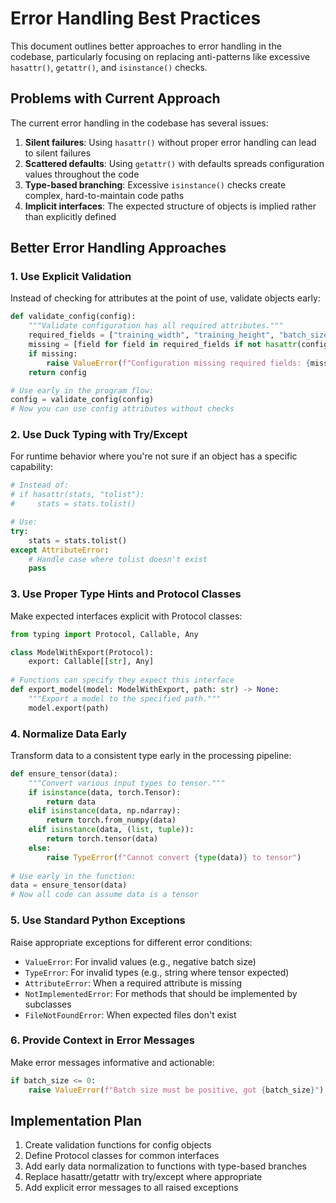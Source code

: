 # Error Handling Best Practices

This document outlines better approaches to error handling in the codebase, particularly focusing on replacing anti-patterns like excessive `hasattr()`, `getattr()`, and `isinstance()` checks.

## Problems with Current Approach

The current error handling in the codebase has several issues:

1. **Silent failures**: Using `hasattr()` without proper error handling can lead to silent failures
2. **Scattered defaults**: Using `getattr()` with defaults spreads configuration values throughout the code
3. **Type-based branching**: Excessive `isinstance()` checks create complex, hard-to-maintain code paths
4. **Implicit interfaces**: The expected structure of objects is implied rather than explicitly defined

## Better Error Handling Approaches

### 1. Use Explicit Validation

Instead of checking for attributes at the point of use, validate objects early:

```python
def validate_config(config):
    """Validate configuration has all required attributes."""
    required_fields = ["training_width", "training_height", "batch_size"]
    missing = [field for field in required_fields if not hasattr(config, field)]
    if missing:
        raise ValueError(f"Configuration missing required fields: {missing}")
    return config

# Use early in the program flow:
config = validate_config(config)
# Now you can use config attributes without checks
```

### 2. Use Duck Typing with Try/Except

For runtime behavior where you're not sure if an object has a specific capability:

```python
# Instead of:
# if hasattr(stats, "tolist"):
#     stats = stats.tolist()

# Use:
try:
    stats = stats.tolist()
except AttributeError:
    # Handle case where tolist doesn't exist
    pass
```

### 3. Use Proper Type Hints and Protocol Classes

Make expected interfaces explicit with Protocol classes:

```python
from typing import Protocol, Callable, Any

class ModelWithExport(Protocol):
    export: Callable[[str], Any]
    
# Functions can specify they expect this interface
def export_model(model: ModelWithExport, path: str) -> None:
    """Export a model to the specified path."""
    model.export(path)
```

### 4. Normalize Data Early

Transform data to a consistent type early in the processing pipeline:

```python
def ensure_tensor(data):
    """Convert various input types to tensor."""
    if isinstance(data, torch.Tensor):
        return data
    elif isinstance(data, np.ndarray):
        return torch.from_numpy(data)
    elif isinstance(data, (list, tuple)):
        return torch.tensor(data)
    else:
        raise TypeError(f"Cannot convert {type(data)} to tensor")
        
# Use early in the function:
data = ensure_tensor(data)
# Now all code can assume data is a tensor
```

### 5. Use Standard Python Exceptions

Raise appropriate exceptions for different error conditions:

- `ValueError`: For invalid values (e.g., negative batch size)
- `TypeError`: For invalid types (e.g., string where tensor expected)
- `AttributeError`: When a required attribute is missing
- `NotImplementedError`: For methods that should be implemented by subclasses
- `FileNotFoundError`: When expected files don't exist

### 6. Provide Context in Error Messages

Make error messages informative and actionable:

```python
if batch_size <= 0:
    raise ValueError(f"Batch size must be positive, got {batch_size}")
```

## Implementation Plan

1. Create validation functions for config objects
2. Define Protocol classes for common interfaces 
3. Add early data normalization to functions with type-based branches
4. Replace hasattr/getattr with try/except where appropriate
5. Add explicit error messages to all raised exceptions